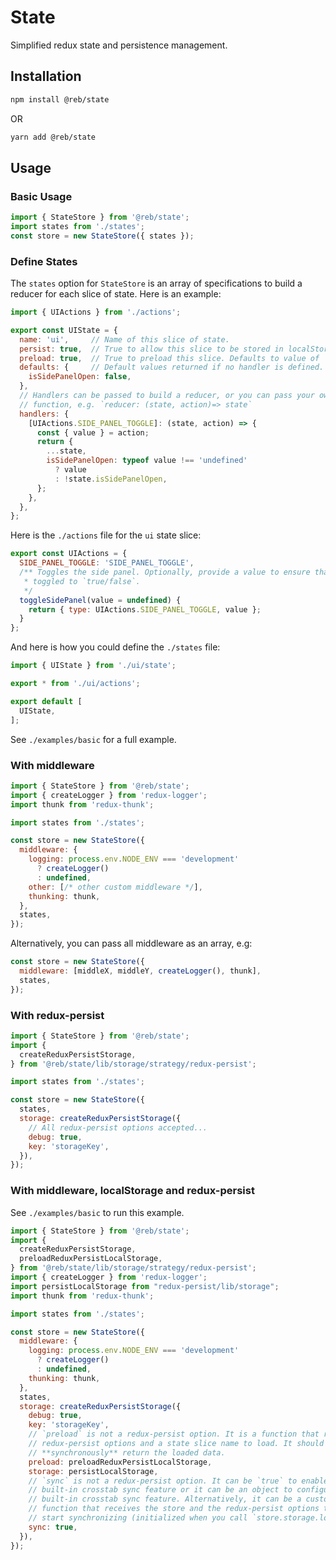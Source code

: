 # State

Simplified redux state and persistence management.

## Installation

```sh
npm install @reb/state
```
OR
```sh
yarn add @reb/state
```

## Usage

### Basic Usage

```js
import { StateStore } from '@reb/state';
import states from './states';
const store = new StateStore({ states });
```

### Define States

The `states` option for `StateStore` is an array of specifications to build
a reducer for each slice of state. Here is an example:

```js
import { UIActions } from './actions';

export const UIState = {
  name: 'ui',     // Name of this slice of state.
  persist: true,  // True to allow this slice to be stored in localStorage, etc.
  preload: true,  // True to preload this slice. Defaults to value of `persist`.
  defaults: {     // Default values returned if no handler is defined.
    isSidePanelOpen: false,
  },
  // Handlers can be passed to build a reducer, or you can pass your own reducer
  // function, e.g. `reducer: (state, action)=> state`
  handlers: {
    [UIActions.SIDE_PANEL_TOGGLE]: (state, action) => {
      const { value } = action;
      return {
        ...state,
        isSidePanelOpen: typeof value !== 'undefined'
          ? value
          : !state.isSidePanelOpen,
      };
    },
  },
};
```

Here is the `./actions` file for the `ui` state slice:

```js
export const UIActions = {
  SIDE_PANEL_TOGGLE: 'SIDE_PANEL_TOGGLE',
  /** Toggles the side panel. Optionally, provide a value to ensure that it is
   * toggled to `true/false`.
   */
  toggleSidePanel(value = undefined) {
    return { type: UIActions.SIDE_PANEL_TOGGLE, value };
  }
};
```

And here is how you could define the `./states` file:

```js
import { UIState } from './ui/state';

export * from './ui/actions';

export default [
  UIState,
];
```

See `./examples/basic` for a full example.

### With middleware

```js
import { StateStore } from '@reb/state';
import { createLogger } from 'redux-logger';
import thunk from 'redux-thunk';

import states from './states';

const store = new StateStore({
  middleware: {
    logging: process.env.NODE_ENV === 'development'
      ? createLogger()
      : undefined,
    other: [/* other custom middleware */],
    thunking: thunk,
  },
  states,
});
```

Alternatively, you can pass all middleware as an array, e.g:

```js
const store = new StateStore({
  middleware: [middleX, middleY, createLogger(), thunk],
  states,
});
```

### With redux-persist

```js
import { StateStore } from '@reb/state';
import {
  createReduxPersistStorage,
} from '@reb/state/lib/storage/strategy/redux-persist';

import states from './states';

const store = new StateStore({
  states,
  storage: createReduxPersistStorage({
    // All redux-persist options accepted...
    debug: true,
    key: 'storageKey',
  }),
});
```

### With middleware, localStorage and redux-persist

See `./examples/basic` to run this example.

```js
import { StateStore } from '@reb/state';
import {
  createReduxPersistStorage,
  preloadReduxPersistLocalStorage,
} from '@reb/state/lib/storage/strategy/redux-persist';
import { createLogger } from 'redux-logger';
import persistLocalStorage from "redux-persist/lib/storage";
import thunk from 'redux-thunk';

import states from './states';

const store = new StateStore({
  middleware: {
    logging: process.env.NODE_ENV === 'development'
      ? createLogger()
      : undefined,
    thunking: thunk,
  },
  states,
  storage: createReduxPersistStorage({
    debug: true,
    key: 'storageKey',
    // `preload` is not a redux-persist option. It is a function that receives
    // redux-persist options and a state slice name to load. It should
    // **synchronously** return the loaded data.
    preload: preloadReduxPersistLocalStorage,
    storage: persistLocalStorage,
    // `sync` is not a redux-persist option. It can be `true` to enable the
    // built-in crosstab sync feature or it can be an object to configure the
    // built-in crosstab sync feature. Alternatively, it can be a custom
    // function that receives the store and the redux-persist options to
    // start synchronizing (initialized when you call `store.storage.load()`).
    sync: true,
  }),
});
```
